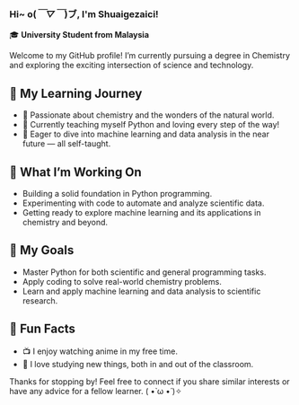 ### Hi~ o(*￣▽￣*)ブ, I'm Shuaigezaici! 
🎓 **University Student from Malaysia**

Welcome to my GitHub profile! I’m currently pursuing a degree in Chemistry and exploring the exciting intersection of science and technology.

## 🚀 My Learning Journey

- 🧪 Passionate about chemistry and the wonders of the natural world.
- 🐍 Currently teaching myself Python and loving every step of the way!
- 🤖 Eager to dive into machine learning and data analysis in the near future — all self-taught.

## 🌱 What I’m Working On

- Building a solid foundation in Python programming.
- Experimenting with code to automate and analyze scientific data.
- Getting ready to explore machine learning and its applications in chemistry and beyond.

## 🎯 My Goals

- Master Python for both scientific and general programming tasks.
- Apply coding to solve real-world chemistry problems.
- Learn and apply machine learning and data analysis to scientific research.

## 🎉 Fun Facts

- 📺 I enjoy watching anime in my free time.
- 📖 I love studying new things, both in and out of the classroom.



Thanks for stopping by! Feel free to connect if you share similar interests or have any advice for a fellow learner. ( •̀ ω •́ )✧
````
